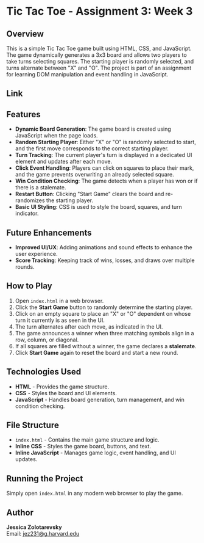 # Tic Tac Toe - Assignment 3: Week 3  

## Overview  
This is a simple Tic Tac Toe game built using HTML, CSS, and JavaScript. The game dynamically generates a 3x3 board and allows two players to take turns selecting squares. The starting player is randomly selected, and turns alternate between "X" and "O". The project is part of an assignment for learning DOM manipulation and event handling in JavaScript.  

## Link  
 

## Features  
- **Dynamic Board Generation**: The game board is created using JavaScript when the page loads.  
- **Random Starting Player**: Either "X" or "O" is randomly selected to start, and the first move corresponds to the correct starting player.  
- **Turn Tracking**: The current player's turn is displayed in a dedicated UI element and updates after each move.  
- **Click Event Handling**: Players can click on squares to place their mark, and the game prevents overwriting an already selected square.  
- **Win Condition Checking**: The game detects when a player has won or if there is a stalemate.  
- **Restart Button**: Clicking "Start Game" clears the board and re-randomizes the starting player.  
- **Basic UI Styling**: CSS is used to style the board, squares, and turn indicator.  

## Future Enhancements  
- **Improved UI/UX**: Adding animations and sound effects to enhance the user experience.  
- **Score Tracking**: Keeping track of wins, losses, and draws over multiple rounds.  

## How to Play  
1. Open `index.html` in a web browser.  
2. Click the **Start Game** button to randomly determine the starting player.  
3. Click on an empty square to place an "X" or "O" dependent on whose turn it currently is as seen in the UI.  
4. The turn alternates after each move, as indicated in the UI.  
5. The game announces a winner when three matching symbols align in a row, column, or diagonal.  
6. If all squares are filled without a winner, the game declares a **stalemate**.  
7. Click **Start Game** again to reset the board and start a new round.  

## Technologies Used  
- **HTML** - Provides the game structure.  
- **CSS** - Styles the board and UI elements.  
- **JavaScript** - Handles board generation, turn management, and win condition checking.  

## File Structure  
- `index.html` - Contains the main game structure and logic.  
- **Inline CSS** - Styles the game board, buttons, and text.  
- **Inline JavaScript** - Manages game logic, event handling, and UI updates.  

## Running the Project  
Simply open `index.html` in any modern web browser to play the game.  

## Author  
**Jessica Zolotarevsky**  
Email: [jez231@g.harvard.edu](mailto:jez231@g.harvard.edu)  
